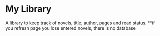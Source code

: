 # My Library

A library to keep track of novels, title, author, pages and read status.
\*\*if you refresh page you lose entered novels, there is no database

